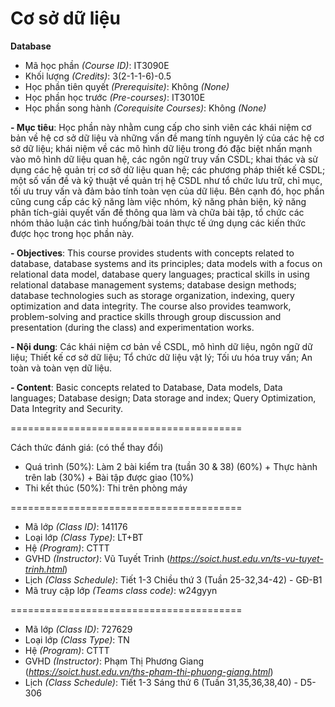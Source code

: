 # Cơ sở dữ liệu
<b>Database</b>

- Mã học phần <i>(Course ID)</i>: IT3090E
- Khối lượng <i>(Credits)</i>: 3(2-1-1-6)-0.5
- Học phần tiên quyết <i>(Prerequisite)</i>: Không <i>(None)</i>
- Học phần học trước <i>(Pre-courses)</i>: IT3010E
- Học phần song hành <i>(Corequisite Courses)</i>: Không <i>(None)</i>

<b>
- Mục tiêu</b>: Học phần này nhằm cung cấp cho sinh viên các khái niệm cơ bản về hệ cơ sở dữ liệu và
những vấn đề mang tính nguyên lý của các hệ cơ sở dữ liệu; khái niệm về các mô hình dữ liệu trong
đó đặc biệt nhấn mạnh vào mô hình dữ liệu quan hệ, các ngôn ngữ truy vấn CSDL; khai thác và sử
dụng các hệ quản trị cơ sở dữ liệu quan hệ; các phương pháp thiết kế CSDL; một số vấn đề và kỹ thuật
về quản trị hệ CSDL như tổ chức lưu trữ, chỉ mục, tối ưu truy vấn và đảm bảo tính toàn vẹn của dữ
liệu. Bên cạnh đó, học phần cũng cung cấp các kỹ năng làm việc nhóm, kỹ năng phản biện, kỹ năng
phân tích-giải quyết vấn đề thông qua làm và chữa bài tập, tổ chức các nhóm thảo luận các tình
huống/bài toán thực tế ứng dụng các kiến thức được học trong học phần này.

<b><font size=”2”>- Objectives</b>:  This course provides students with concepts related to database, database systems and its principles; data
models with a focus on relational data model, database query languages; practical skills in using relational database
management systems; database design methods; database technologies such as storage organization, indexing, query
optimization and data integrity. The course also provides teamwork, problem-solving and practice skills through group
discussion and presentation (during the class) and experimentation works. </font>


<b>
- Nội dung</b>: Các khái niệm cơ bản về CSDL, mô hình dữ liệu, ngôn ngữ dữ liệu; Thiết kế cơ sở dữ
liệu; Tổ chức dữ liệu vật lý; Tối ưu hóa truy vấn; An toàn và toàn vẹn dữ liệu.

<b>- Content</b>: Basic concepts related to Database, Data models, Data languages; Database design; Data storage and index;
Query Optimization, Data Integrity and Security.

========================================

Cách thức đánh giá: (có thể thay đổi)
- Quá trình (50%): Làm 2 bài kiểm tra (tuần 30 & 38) (60%) + Thực hành trên lab (30%) + Bài tập được giao (10%)
- Thi kết thúc (50%): Thi trên phòng máy

========================================
- Mã lớp <i>(Class ID)</i>: 141176
- Loại lớp <i>(Class Type)</i></i>: LT+BT
- Hệ <i>(Program)</i></i>: CTTT
- GVHD <i>(Instructor)</i>: Vũ Tuyết Trinh (<i>https://soict.hust.edu.vn/ts-vu-tuyet-trinh.html</i>)
- Lịch <i>(Class Schedule)</i>: Tiết 1-3 Chiều thứ 3 (Tuần 25-32,34-42) - GĐ-B1
- Mã truy cập lớp <i>(Teams class code)</i>: w24gyyn

========================================

- Mã lớp <i>(Class ID)</i>: 727629
- Loại lớp <i>(Class Type)</i></i>: TN
- Hệ <i>(Program)</i></i>: CTTT
- GVHD <i>(Instructor)</i>: Phạm Thị Phương Giang (<i>https://soict.hust.edu.vn/ths-pham-thi-phuong-giang.html</i>)
- Lịch <i>(Class Schedule)</i>: Tiết 1-3 Sáng thứ 6 (Tuần 31,35,36,38,40) - D5-306


